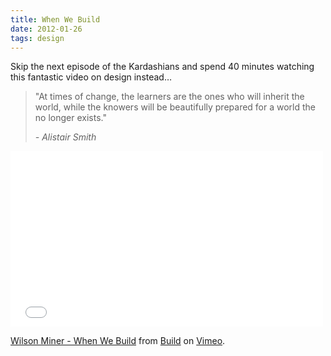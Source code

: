 ```yaml
---
title: When We Build
date: 2012-01-26
tags: design
---
```


Skip the next episode of the Kardashians and spend 40 minutes watching this fantastic video on design instead…

<div class="pa4">
  <blockquote class="athelas ml0 mt0 pl4 black-90 bl bw2 b--blue">
    <p class="f5 f4-m f3-l lh-copy measure mt0">"At times of change, the learners are the ones who will inherit the world, while the knowers will be beautifully prepared for a world the no longer exists."</p>
    <cite class="f6 ttu tracked fs-normal">- Alistair Smith</cite>
  </blockquote>
</div>

<iframe src="//player.vimeo.com/video/34017777" width="500" height="281" frameborder="0" webkitallowfullscreen mozallowfullscreen allowfullscreen></iframe> <p><a href="https://vimeo.com/34017777">Wilson Miner - When We Build</a> from <a href="https://vimeo.com/build">Build</a> on <a href="https://vimeo.com">Vimeo</a>.</p>
